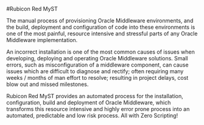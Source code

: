#Rubicon Red MyST

The manual process of provisioning Oracle Middleware environments, and the build, deployment and configuration of code into these environments is one of the most painful, resource intensive and stressful parts of any Oracle Middleware implementation.  

An incorrect installation is one of the most common causes of issues when developing, deploying and operating Oracle Middleware solutions.  Small errors, such as misconfiguration of a middleware component, can cause issues which are difficult to diagnose and rectify; often requiring many weeks / months of man effort to resolve; resulting in project delays, cost blow out and missed milestones.

Rubicon Red MyST provides an automated process for the installation, configuration, build and deployment of Oracle Middleware, which transforms this resource intensive and highly error prone process into an automated, predictable and low risk process. All with Zero Scripting!

